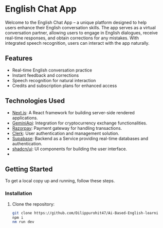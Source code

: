 # English Chat App

Welcome to the English Chat App – a unique platform designed to help users enhance their English conversation skills. The app serves as a virtual conversation partner, allowing users to engage in English dialogues, receive real-time responses, and obtain corrections for any mistakes. With integrated speech recognition, users can interact with the app naturally.

## Features

- Real-time English conversation practice
- Instant feedback and corrections
- Speech recognition for natural interaction
- Credits and subscription plans for enhanced access


## Technologies Used

- [Next.js](https://nextjs.org/): A React framework for building server-side rendered applications.
- [GeminiApi](https://docs.gemini.com/): Integration for cryptocurrency exchange functionalities.
- [Razorpay](https://razorpay.com/): Payment gateway for handling transactions.
- [Clerk](https://clerk.dev/): User authentication and management solution.
- [Supabase](https://supabase.com/): Backend as a Service providing real-time databases and authentication.
- [shadcn/ui](https://shadcn.dev/): UI components for building the user interface.
- [Nodejs]: Backend.

## Getting Started

To get a local copy up and running, follow these steps.

### Installation

1. Clone the repository:

   ```bash
   git clone https://github.com/Dilippurohit47/Ai-Based-English-learning-App
   npm i
   nm run dev
